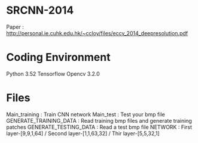 # SRCNN-2014
Paper : http://personal.ie.cuhk.edu.hk/~ccloy/files/eccv_2014_deepresolution.pdf

# Coding Environment
Python 3.52
Tensorflow
Opencv 3.2.0

# Files
Main_training : Train CNN network
Main_test : Test your bmp file
GENERATE_TRAINING_DATA : Read training bmp files and generate training patches
GENERATE_TESTING_DATA : Read a test bmp file
NETWORK : First layer-[9,9,1,64] / Second layer-[1,1,63,32] / Thir layer-[5,5,32,1]

